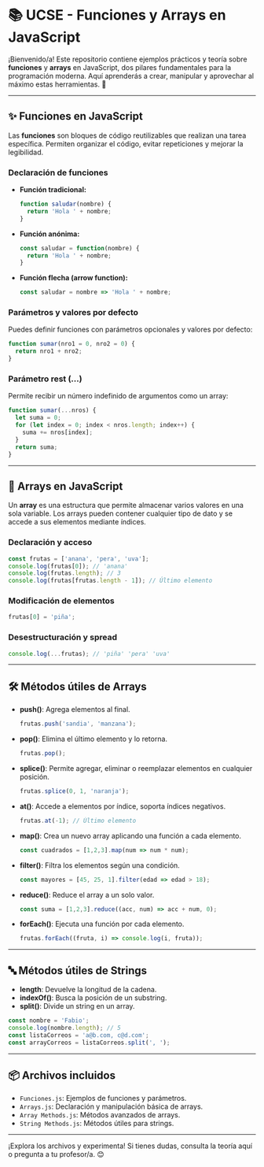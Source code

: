 # 📚 UCSE - Funciones y Arrays en JavaScript

¡Bienvenido/a! Este repositorio contiene ejemplos prácticos y teoría sobre **funciones** y **arrays** en JavaScript, dos pilares fundamentales para la programación moderna. Aquí aprenderás a crear, manipular y aprovechar al máximo estas herramientas. 🚀

---

## ✨ Funciones en JavaScript

Las **funciones** son bloques de código reutilizables que realizan una tarea específica. Permiten organizar el código, evitar repeticiones y mejorar la legibilidad.

### Declaración de funciones

- **Función tradicional:**
  ```js
  function saludar(nombre) {
    return 'Hola ' + nombre;
  }
  ```
- **Función anónima:**
  ```js
  const saludar = function(nombre) {
    return 'Hola ' + nombre;
  }
  ```
- **Función flecha (arrow function):**
  ```js
  const saludar = nombre => 'Hola ' + nombre;
  ```

### Parámetros y valores por defecto
Puedes definir funciones con parámetros opcionales y valores por defecto:
```js
function sumar(nro1 = 0, nro2 = 0) {
  return nro1 + nro2;
}
```

### Parámetro rest (...)
Permite recibir un número indefinido de argumentos como un array:
```js
function sumar(...nros) {
  let suma = 0;
  for (let index = 0; index < nros.length; index++) {
    suma += nros[index];
  }
  return suma;
}
```

---

## 🍇 Arrays en JavaScript

Un **array** es una estructura que permite almacenar varios valores en una sola variable. Los arrays pueden contener cualquier tipo de dato y se accede a sus elementos mediante índices.

### Declaración y acceso
```js
const frutas = ['anana', 'pera', 'uva'];
console.log(frutas[0]); // 'anana'
console.log(frutas.length); // 3
console.log(frutas[frutas.length - 1]); // Último elemento
```

### Modificación de elementos
```js
frutas[0] = 'piña';
```

### Desestructuración y spread
```js
console.log(...frutas); // 'piña' 'pera' 'uva'
```

---

## 🛠️ Métodos útiles de Arrays

- **push()**: Agrega elementos al final.
  ```js
  frutas.push('sandia', 'manzana');
  ```
- **pop()**: Elimina el último elemento y lo retorna.
  ```js
  frutas.pop();
  ```
- **splice()**: Permite agregar, eliminar o reemplazar elementos en cualquier posición.
  ```js
  frutas.splice(0, 1, 'naranja');
  ```
- **at()**: Accede a elementos por índice, soporta índices negativos.
  ```js
  frutas.at(-1); // Último elemento
  ```
- **map()**: Crea un nuevo array aplicando una función a cada elemento.
  ```js
  const cuadrados = [1,2,3].map(num => num * num);
  ```
- **filter()**: Filtra los elementos según una condición.
  ```js
  const mayores = [45, 25, 1].filter(edad => edad > 18);
  ```
- **reduce()**: Reduce el array a un solo valor.
  ```js
  const suma = [1,2,3].reduce((acc, num) => acc + num, 0);
  ```
- **forEach()**: Ejecuta una función por cada elemento.
  ```js
  frutas.forEach((fruta, i) => console.log(i, fruta));
  ```

---

## 🔤 Métodos útiles de Strings

- **length**: Devuelve la longitud de la cadena.
- **indexOf()**: Busca la posición de un substring.
- **split()**: Divide un string en un array.

```js
const nombre = 'Fabio';
console.log(nombre.length); // 5
const listaCorreos = 'a@b.com, c@d.com';
const arrayCorreos = listaCorreos.split(', ');
```

---

## 📦 Archivos incluidos
- `Funciones.js`: Ejemplos de funciones y parámetros.
- `Arrays.js`: Declaración y manipulación básica de arrays.
- `Array Methods.js`: Métodos avanzados de arrays.
- `String Methods.js`: Métodos útiles para strings.

---

¡Explora los archivos y experimenta! Si tienes dudas, consulta la teoría aquí o pregunta a tu profesor/a. 😊
